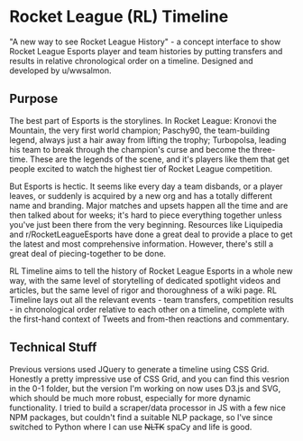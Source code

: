 # Rocket League (RL) Timeline

"A new way to see Rocket League History" - a concept interface to show Rocket League Esports player and team histories by putting transfers and results in relative chronological order on a timeline. Designed and developed by u/wwsalmon.

## Purpose

The best part of Esports is the storylines. In Rocket League: Kronovi the Mountain, the very first world champion; Paschy90, the team-building legend, always just a hair away from lifting the trophy; Turbopolsa, leading his team to break through the champion's curse and become the three-time. These are the legends of the scene, and it's players like them that get people excited to watch the highest tier of Rocket League competition.

But Esports is hectic. It seems like every day a team disbands, or a player leaves, or suddenly is acquired by a new org and has a totally different name and branding. Major matches and upsets happen all the time and are then talked about for weeks; it's hard to piece everything together unless you've just been there from the very beginning. Resources like Liquipedia and r/RocketLeagueEsports have done a great deal to provide a place to get the latest and most comprehensive information. However, there's still a great deal of piecing-together to be done.

RL Timeline aims to tell the history of Rocket League Esports in a whole new way, with the same level of storytelling of dedicated spotlight videos and articles, but the same level of rigor and thoroughness of a wiki page. RL Timeline lays out all the relevant events - team transfers, competition results - in chronological order relative to each other on a timeline, complete with the first-hand context of Tweets and from-then reactions and commentary.

## Technical Stuff

Previous versions used JQuery to generate a timeline using CSS Grid. Honestly a pretty impressive use of CSS Grid, and you can find this vesrion in the 0-1 folder, but the version I'm working on now uses D3.js and SVG, which should be much more robust, especially for more dynamic functionality. I tried to build a scraper/data processor in JS with a few nice NPM packages, but couldn't find a suitable NLP package, so I've since switched to Python where I can use ~~NLTK~~ spaCy and life is good.